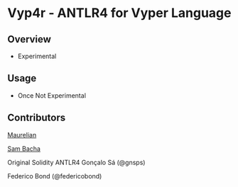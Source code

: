 # Vyp4r - ANTLR4 for Vyper Language

## Overview

- Experimental

## Usage

- Once Not Experimental

## Contributors

[Maurelian](https://github.com/maurelian)
<br>

[Sam Bacha](https://github.com/sambacha)

Original Solidity ANTLR4
Gonçalo Sá (@gnsps)

Federico Bond (@federicobond)
